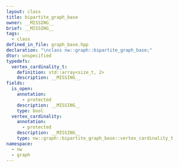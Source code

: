 ```yaml
---
layout: class
title: bipartite_graph_base
owner: __MISSING__
brief: __MISSING__
tags:
  - class
defined_in_file: graph_base.hpp
declaration: "\nclass nw::graph::bipartite_graph_base;"
dtor: unspecified
typedefs:
  vertex_cardinality_t:
    definition: std::array<size_t, 2>
    description: __MISSING__
fields:
  is_open:
    annotation:
      - protected
    description: __MISSING__
    type: bool
  vertex_cardinality:
    annotation:
      - protected
    description: __MISSING__
    type: nw::graph::bipartite_graph_base::vertex_cardinality_t
namespace:
  - nw
  - graph
---
```

